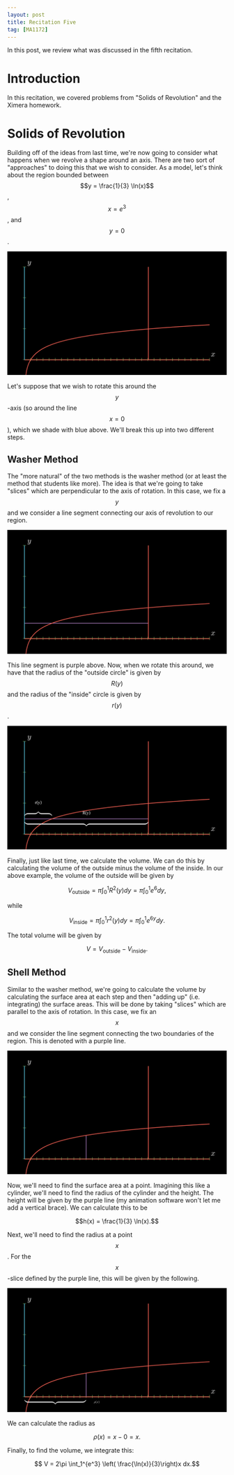 ```yaml
---
layout: post
title: Recitation Five
tag: [MA1172]
---
```


In this post, we review what was discussed in the fifth recitation.

# Introduction

In this recitation, we covered problems from "Solids of Revolution" and the Ximera homework.

# Solids of Revolution

Building off of the ideas from last time, we're now going to consider what happens when we revolve a shape around an axis. There are two sort of "approaches" to doing this that we wish to consider. As a model, let's think about the region bounded between $$y = \frac{1}{3} \ln(x)$$, $$x=e^3$$, and $$y= 0$$.

![](/teaching_images/SolidsOfRevolutionOne.png)

Let's suppose that we wish to rotate this around the $$y$$-axis (so around the line $$x=0$$), which we shade with blue above. We'll break this up into two different steps.

## Washer Method

The "more natural" of the two methods is the washer method (or at least the method that students like more). The idea is that we're going to take "slices" which are perpendicular to the axis of rotation. In this case, we fix a $$y$$ and we consider a line segment connecting our axis of revolution to our region.

![](/teaching_images/SolidsOfRevolutionTwo.png)

This line segment is purple above. Now, when we rotate this around, we have that the radius of the "outside circle" is given by $$R(y)$$ and the radius of the "inside" circle is given by $$r(y)$$.

![](/teaching_images/SolidsOfRevolutionThree.png)

Finally, just like last time, we calculate the volume. We can do this by calculating the volume of the outside minus the volume of the inside. In our above example, the volume of the outside will be given by

$$V_{\text{outside}} = \pi \int_0^1 R^2(y) dy = \pi \int_0^1 e^{6}dy,$$

while

$$V_{\text{inside}} = \pi \int_0^1 r^2(y) dy = \pi \int_0^1 e^{6y}dy.$$

The total volume will be given by

$$V = V_{\text{outside}} - V_{\text{inside}}.$$

## Shell Method

Similar to the washer method, we're going to calculate the volume by calculating the surface area at each step and then "adding up" (i.e. integrating) the surface areas. This will be done by taking "slices" which are parallel to the axis of rotation. In this case, we fix an $$x$$ and we consider the line segment connecting the two boundaries of the region. This is denoted with a purple line.

![](/teaching_images/SolidsOfRevolutionFour.png)

Now, we'll need to find the surface area at a point. Imagining this like a cylinder, we'll need to find the radius of the cylinder and the height. The height will be given by the purple line (my animation software won't let me add a vertical brace). We can calculate this to be

$$h(x) = \frac{1}{3} \ln(x).$$

Next, we'll need to find the radius at a point $$x$$. For the $$x$$-slice defined by the purple line, this will be given by the following.

![](/teaching_images/SolidsofRevolutionSix.png)

We can calculate the radius as

$$\rho(x) = x - 0 = x.$$

Finally, to find the volume, we integrate this:

$$ V = 2\pi \int_1^{e^3} \left( \frac{\ln(x)}{3}\right)x dx.$$
